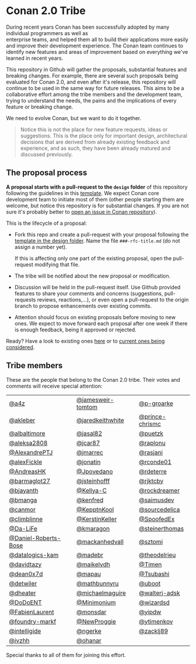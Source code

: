 # Conan 2.0 Tribe

During
recent years Conan has been successfully adopted by many individual programmers as well as  
enterprise teams, and helped them all to build their applications more easily and improve their 
development experience. The Conan team continues to identify new features and areas of improvement
based on everything we've learned in recent years.

This repository in Github will gather the proposals, substantial features and 
breaking changes.  For example, there are several such proposals being evaluated for Conan 2.0, and even after it's release, this repository will continue to be used in the same way for future releases. This aims to be a collaborative
effort among the tribe members and the development team, trying to understand 
the needs, the pains and the implications of every feature or breaking change.

We need to evolve Conan, but we want to do it together.


> Notice this is not the place for new feature requests, ideas or suggestions. 
  This is the place only for important design, architectural decisions that 
  are derived from already existing feedback and experience, and as such, they 
  have been already matured and discussed previously.


The proposal process
--------------------

**A proposal starts with a pull-request to the `design` folder** of this repository
following the guidelines in this [template](design/_TEMPLATE.md). We expect Conan
core development team to initiate most of them (other people starting them are
welcome, but notice this repository is for substantial changes. If you are not sure
it's probably better to 
[open an issue in Conan repository](https://github.com/conan-io/conan/issues)).

This is the lifecycle of a proposal:

 * Fork this repo and create a pull-request with your proposal following the
   [template in the design folder](design/_TEMPLATE.md). Name the file 
   `###-rfc-title.md` (do not assign a number yet).

   If this is affecting only one part of the existing proposal, open the pull-request
   modifying that file.

 * The tribe will be notified about the new proposal or modification.

 * Discussion will be held in the pull-request itself. Use Github provided features
   to share your comments and concerns (suggestions, pull-requests reviews, 
   reactions,...), or even open a pull-request to the origin branch to propose
   enhancements over existing commits.

 * Attention should focus on existing proposals before moving to new ones. We expect
   to move forward each proposal after one week if there is enough feedback, being it
   approved or rejected.

Ready? Have a look to existing ones [here](design/) or to 
[current ones being considered](https://github.com/conan-io/tribe/pulls).


Tribe members
-------------

These are the people that belong to the Conan 2.0 tribe. Their votes and comments
will receive special attention:


|                      |                     |                     |
|----------------------|---------------------|---------------------|
| [@a4z](https://github.com/a4z) | [@jamesweir-tomtom](https://github.com/jamesweir-tomtom) | [@p-groarke](https://github.com/p-groarke) |
| [@akleber](https://github.com/akleber) | [@jaredkeithwhite](https://github.com/jaredkeithwhite) | [@prince-chrismc](https://github.com/prince-chrismc) |
| [@albaltimore](https://github.com/albaltimore) | [@jasal82](https://github.com/jasal82) | [@puetzk](https://github.com/puetzk) |
| [@aleksa2808](https://github.com/aleksa2808) | [@jcar87](https://github.com/jcar87) | [@raplonu](https://github.com/raplonu) |
| [@AlexandrePTJ](https://github.com/AlexandrePTJ) | [@jmarrec](https://github.com/jmarrec) | [@rasjani](https://github.com/rasjani) |
| [@alexFickle](https://github.com/alexFickle) | [@jonatin](https://github.com/jonatin) | [@rconde01](https://github.com/rconde01) |
| [@AndreasHK](https://github.com/AndreasHK) | [@Jpovedano](https://github.com/Jpovedano) | [@rdeterre](https://github.com/rdeterre) |
| [@barmaglot27](https://github.com/barmaglot27) | [@jsteinhofff](https://github.com/jsteinhofff) | [@rjktcby](https://github.com/rjktcby) |
| [@bjayanth](https://github.com/bjayanth) | [@Kellya-C](https://github.com/Kellya-C) | [@rockdreamer](https://github.com/rockdreamer) |
| [@bmanga](https://github.com/bmanga) | [@kenfred](https://github.com/kenfred) | [@saimusdev](https://github.com/saimusdev) |
| [@canmor](https://github.com/canmor) | [@KepptnKool](https://github.com/KepptnKool) | [@sourcedelica](https://github.com/sourcedelica) |
| [@climblinne](https://github.com/climblinne) | [@KerstinKeller](https://github.com/KerstinKeller) | [@SpoofedEx](https://github.com/SpoofedEx) |
| [@Da-LiFe](https://github.com/Da-LiFe) | [@kmaragon](https://github.com/kmaragon) | [@steinerthomas](https://github.com/steinerthomas) |
| [@Daniel-Roberts-Bose](https://github.com/Daniel-Roberts-Bose) | [@mackanhedvall](https://github.com/mackanhedvall) | [@sztomi](https://github.com/sztomi) |
| [@datalogics-kam](https://github.com/datalogics-kam) | [@madebr](https://github.com/madebr) | [@theodelrieu](https://github.com/theodelrieu) |
| [@davidtazy](https://github.com/davidtazy) | [@maikelvdh](https://github.com/maikelvdh) | [@Timen](https://github.com/Timen) |
| [@dean0x7d](https://github.com/dean0x7d) | [@mapau](https://github.com/mapau) | [@Tsubashi](https://github.com/Tsubashi) |
| [@detwiler](https://github.com/detwiler) | [@mathbunnyru](https://github.com/mathbunnyru) | [@uboot](https://github.com/uboot) |
| [@dheater](https://github.com/dheater) | [@michaelmaguire](https://github.com/michaelmaguire) | [@walterj-adsk](https://github.com/walterj-adsk) |
| [@DoDoENT](https://github.com/DoDoENT) | [@Minimonium](https://github.com/Minimonium) | [@wizardsd](https://github.com/wizardsd) |
| [@FabienLaurent](https://github.com/FabienLaurent) | [@monsdar](https://github.com/monsdar) | [@yipdw](https://github.com/yipdw) |
| [@foundry-markf](https://github.com/foundry-markf) | [@NewProggie](https://github.com/NewProggie) | [@ytimenkov](https://github.com/ytimenkov) |
| [@intelligide](https://github.com/intelligide) | [@ngerke](https://github.com/ngerke) | [@zacklj89](https://github.com/zacklj89) |
| [@ivzhh](https://github.com/ivzhh) | [@ohanar](https://github.com/ohanar) |  |

Special thanks to all of them for joining this effort.
